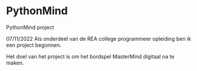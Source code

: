 # PythonMind
PythonMind project

07/11/2022
Als onderdeel van de REA college programmeer opleiding ben ik een project begonnen.

Het doel van het project is om het bordspel MasterMind digitaal na te maken.
